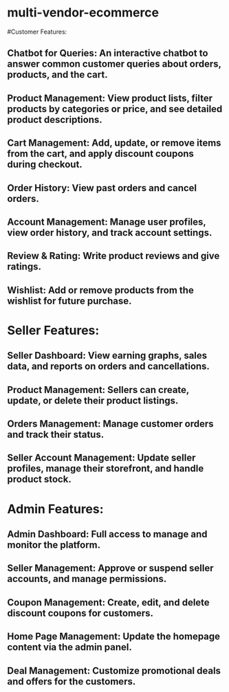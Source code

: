 # multi-vendor-ecommerce
#Customer Features:

## Chatbot for Queries: An interactive chatbot to answer common customer queries about orders, products, and the cart.
## Product Management: View product lists, filter products by categories or price, and see detailed product descriptions.
## Cart Management: Add, update, or remove items from the cart, and apply discount coupons during checkout.
## Order History: View past orders and cancel orders.
## Account Management: Manage user profiles, view order history, and track account settings.
## Review & Rating: Write product reviews and give ratings.
## Wishlist: Add or remove products from the wishlist for future purchase.

# Seller Features:

## Seller Dashboard: View earning graphs, sales data, and reports on orders and cancellations.
## Product Management: Sellers can create, update, or delete their product listings.
## Orders Management: Manage customer orders and track their status.
## Seller Account Management: Update seller profiles, manage their storefront, and handle product stock.

# Admin Features:

## Admin Dashboard: Full access to manage and monitor the platform.
## Seller Management: Approve or suspend seller accounts, and manage permissions.
## Coupon Management: Create, edit, and delete discount coupons for customers.
## Home Page Management: Update the homepage content via the admin panel.
## Deal Management: Customize promotional deals and offers for the customers.
